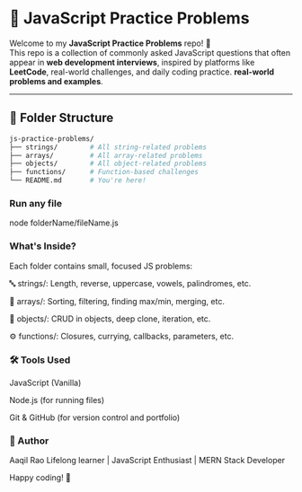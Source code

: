 # 🧠 JavaScript Practice Problems

Welcome to my **JavaScript Practice Problems** repo! 🎯  
This repo is a collection of commonly asked JavaScript questions that often appear in **web development interviews**, inspired by platforms like **LeetCode**, real-world challenges, and daily coding practice.
**real-world problems and examples**.

---

## 📁 Folder Structure

```bash
js-practice-problems/
├── strings/        # All string-related problems
├── arrays/         # All array-related problems
├── objects/        # All object-related problems
├── functions/      # Function-based challenges
└── README.md       # You're here!
```

### Run any file

node folderName/fileName.js

### What's Inside?

Each folder contains small, focused JS problems:

🔤 strings/: Length, reverse, uppercase, vowels, palindromes, etc.

🔢 arrays/: Sorting, filtering, finding max/min, merging, etc.

🧱 objects/: CRUD in objects, deep clone, iteration, etc.

⚙️ functions/: Closures, currying, callbacks, parameters, etc.

### 🛠️ Tools Used

JavaScript (Vanilla)

Node.js (for running files)

Git & GitHub (for version control and portfolio)

### 🙌 Author

Aaqil Rao
Lifelong learner | JavaScript Enthusiast | MERN Stack Developer

Happy coding! 🚀
